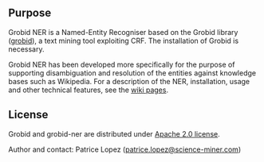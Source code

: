 ## Purpose

Grobid NER is a Named-Entity Recogniser based on the Grobid library ([grobid](https://raw.github.com/kermitt2/grobid)), a text mining tool exploiting CRF. The installation of Grobid is necessary.  

Grobid NER has been developed more specifically for the purpose of supporting disambiguation and resolution of the entities against knowledge bases such as Wikipedia. For a description of the NER, installation, usage and other technical features, see the [wiki pages](https://github.com/kermitt2/grobid-ner/wiki). 

## License

Grobid and grobid-ner are distributed under [Apache 2.0 license](http://www.apache.org/licenses/LICENSE-2.0). 
 
Author and contact: Patrice Lopez (<patrice.lopez@science-miner.com>)
